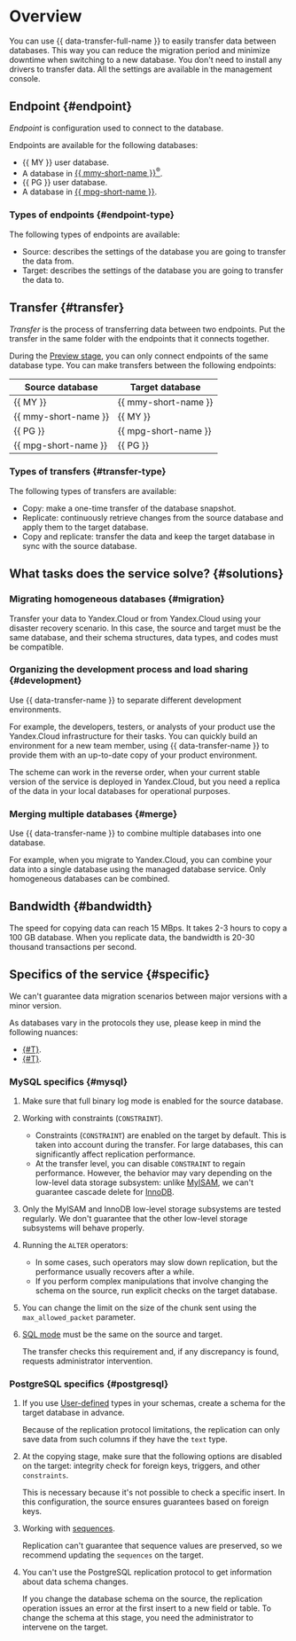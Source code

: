 # Overview

You can use {{ data-transfer-full-name }} to easily transfer data between databases. This way you can reduce the migration period and minimize downtime when switching to a new database. You don't need to install any drivers to transfer data. All the settings are available in the management console.

## Endpoint {#endpoint}

_Endpoint_ is configuration used to connect to the database.

Endpoints are available for the following databases:

* {{ MY }} user database.
* A database in [{{ mmy-short-name }}<sup>®</sup>](../../managed-mysql).
* {{ PG }} user database.
* A database in [{{ mpg-short-name }}](../../managed-postgresql).

### Types of endpoints {#endpoint-type}

The following types of endpoints are available:

* Source: describes the settings of the database you are going to transfer the data from.
* Target: describes the settings of the database you are going to transfer the data to.

## Transfer {#transfer}

_Transfer_ is the process of transferring data between two endpoints. Put the transfer in the same folder with the endpoints that it connects together.

During the [Preview stage](../../overview/concepts/launch-stages.md), you can only connect endpoints of the same database type. You can make transfers between the following endpoints:

| Source database | Target database |
| ---- | ---- |
| {{ MY }} | {{ mmy-short-name }} |
| {{ mmy-short-name }} | {{ MY }} |
| {{ PG }} | {{ mpg-short-name }} |
| {{ mpg-short-name }} | {{ PG }} |

### Types of transfers {#transfer-type}

The following types of transfers are available:

* Copy: make a one-time transfer of the database snapshot.
* Replicate: continuously retrieve changes from the source database and apply them to the target database.
* Copy and replicate: transfer the data and keep the target database in sync with the source database.

## What tasks does the service solve? {#solutions}

### Migrating homogeneous databases {#migration}

Transfer your data to Yandex.Cloud or from Yandex.Cloud using your disaster recovery scenario. In this case, the source and target must be the same database, and their schema structures, data types, and codes must be compatible.

### Organizing the development process and load sharing {#development}

Use {{ data-transfer-name }} to separate different development environments.

For example, the developers, testers, or analysts of your product use the Yandex.Cloud infrastructure for their tasks. You can quickly build an environment for a new team member, using {{ data-transfer-name }} to provide them with an up-to-date copy of your product environment.

The scheme can work in the reverse order, when your current stable version of the service is deployed in Yandex.Cloud, but you need a replica of the data in your local databases for operational purposes.

### Merging multiple databases {#merge}

Use {{ data-transfer-name }} to combine multiple databases into one database.

For example, when you migrate to Yandex.Cloud, you can combine your data into a single database using the managed database service. Only homogeneous databases can be combined.

## Bandwidth {#bandwidth}

The speed for copying data can reach 15 MBps. It takes 2-3 hours to copy a 100 GB database. When you replicate data, the bandwidth is 20-30 thousand transactions per second.

## Specifics of the service {#specific}

We can't guarantee data migration scenarios between major versions with a minor version.

As databases vary in the protocols they use, please keep in mind the following nuances:

* [{#T}](#mysql).
* [{#T}](#postgresql).

### MySQL specifics {#mysql}

1. Make sure that full binary log mode is enabled for the source database.

1. Working with constraints (`CONSTRAINT`).

    * Constraints (`CONSTRAINT`) are enabled on the target by default. This is taken into account during the transfer. For large databases, this can significantly affect replication performance.
    * At the transfer level, you can disable `CONSTRAINT` to regain performance. However, the behavior may vary depending on the low-level data storage subsystem: unlike [MyISAM](https://en.wikipedia.org/wiki/MyISAM), we can't guarantee cascade delete for [InnoDB](https://en.wikipedia.org/wiki/InnoDB).
1. Only the MyISAM and InnoDB low-level storage subsystems are tested regularly. We don't guarantee that the other low-level storage subsystems will behave properly.

1. Running the `ALTER` operators:

    * In some cases, such operators may slow down replication, but the performance usually recovers after a while.
    * If you perform complex manipulations that involve changing the schema on the source, run explicit checks on the target database.
1. You can change the limit on the size of the chunk sent using the `max_allowed_packet` parameter.

1. [SQL mode](https://dev.mysql.com/doc/mysql-replication-excerpt/5.6/en/replication-features-sql-mode.html) must be the same on the source and target.

    The transfer checks this requirement and, if any discrepancy is found, requests administrator intervention.

### PostgreSQL specifics {#postgresql}

1. If you use [User-defined](https://www.postgresql.org/docs/9.5/xtypes.html) types in your schemas, create a schema for the target database in advance.

    Because of the replication protocol limitations, the replication can only save data from such columns if they have the `text` type.
1. At the copying stage, make sure that the following options are disabled on the target: integrity check for foreign keys, triggers, and other `constraints`.

    This is necessary because it's not possible to check a specific insert. In this configuration, the source ensures guarantees based on foreign keys.
1. Working with [sequences](https://www.postgresql.org/docs/9.5/sql-createsequence.html).

    Replication can't guarantee that sequence values are preserved, so we recommend updating the `sequences` on the target.
1. You can't use the PostgreSQL replication protocol to get information about data schema changes.

    If you change the database schema on the source, the replication operation issues an error at the first insert to a new field or table. To change the schema at this stage, you need the administrator to intervene on the target.

